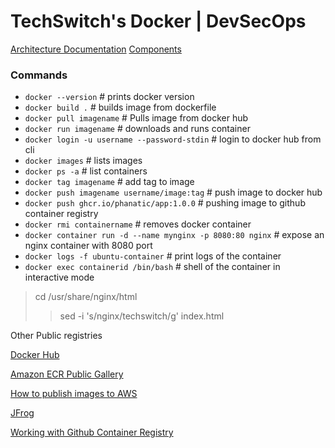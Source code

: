 # TechSwitch's Docker | DevSecOps

[Architecture Documentation](Documents/Architecture.md)
[Components](Documents/Components.md)


### Commands

- `docker --version`                                            # prints docker version
- `docker build .`                                             #  builds image from dockerfile
- `docker pull imagename`   # Pulls image from docker hub​
- `docker run​ imagename`                                           #  downloads and runs container
- `docker login -u username --password-stdin`                                            #   login to docker hub from cli
- `docker images`                                            #  lists images
- `docker ps -a`                                              #      list containers
- `docker tag imagename`                                            #  add tag to image
- `docker push imagename username/image:tag`                                            # push image to docker hub
- `docker push ghcr.io/phanatic/app:1.0.0`                       #  pushing image to github container registry
- `docker rmi containername`                                            #  removes docker container
- `docker container run -d --name mynginx -p 8080:80 nginx`         # expose an nginx container with 8080 port
- `docker logs -f ubuntu-container`                                # print logs of the container
- `docker exec containerid /bin/bash`                                 #  shell of the container in interactive mode




 
> cd /usr/share/nginx/html 
>> sed -i  's/nginx/techswitch/g' index.html


Other Public registries

[Docker Hub](https://hub.docker.com/)

[Amazon ECR Public Gallery](https://gallery.ecr.aws/)

[How to publish images to AWS](https://docs.aws.amazon.com/AmazonECR/latest/public/public-getting-started.html)

[JFrog](https://jfrog.com/container-registry/)

[Working with Github Container Registry](https://docs.github.com/en/packages/working-with-a-github-packages-registry/working-with-the-container-registry#pushing-container-images)


